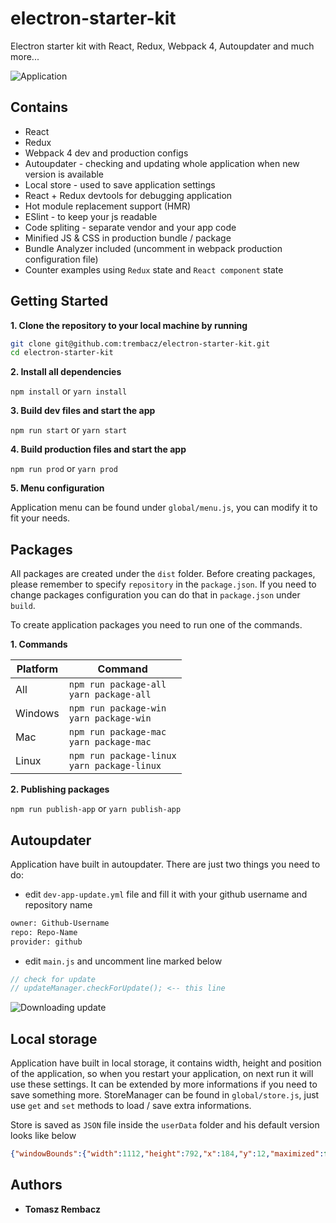 # electron-starter-kit
Electron starter kit with React, Redux, Webpack 4, Autoupdater and much more...

![](https://i.imgur.com/hws0j5C.png "Application")

## Contains

* React
* Redux
* Webpack 4 dev and production configs
* Autoupdater - checking and updating whole application when new version is available
* Local store - used to save application settings
* React + Redux devtools for debugging application
* Hot module replacement support (HMR)
* ESlint - to keep your js readable
* Code spliting - separate vendor and your app code
* Minified JS & CSS in production bundle / package
* Bundle Analyzer included (uncomment in webpack production configuration file)
* Counter examples using ```Redux``` state and ```React component``` state

## Getting Started

**1. Clone the repository to your local machine by running**

```bash
git clone git@github.com:trembacz/electron-starter-kit.git
cd electron-starter-kit
```

**2. Install all dependencies**

```npm install``` or ```yarn install```

**3. Build dev files and start the app**

```npm run start``` or ```yarn start```

**4. Build production files and start the app**

```npm run prod``` or ```yarn prod```

**5. Menu configuration**

Application menu can be found under ```global/menu.js```, you can modify it to fit your needs.

## Packages

All packages are created under the ```dist``` folder.
Before creating packages, please remember to specify ```repository``` in the ```package.json```.
If you need to change packages configuration you can do that in ```package.json``` under ```build```.

To create application packages you need to run one of the commands.

**1. Commands**

| Platform | Command |
| -------- | ---- |
| All | ```npm run package-all``` <br/> ```yarn package-all``` |
| Windows | ```npm run package-win``` <br/> ```yarn package-win``` |
| Mac | ```npm run package-mac``` <br/> ```yarn package-mac``` |
| Linux  | ```npm run package-linux``` <br/> ```yarn package-linux``` |

**2. Publishing packages**

```npm run publish-app``` or ```yarn publish-app```

## Autoupdater

Application have built in autoupdater. There are just two things you need to do:
* edit ```dev-app-update.yml``` file and fill it with your github username and repository name

```bash
owner: Github-Username
repo: Repo-Name
provider: github
```

* edit ```main.js``` and uncomment line marked below

```javascript
// check for update
// updateManager.checkForUpdate(); <-- this line
```

![](https://i.imgur.com/1xmUqta.png "Downloading update")

## Local storage

Application have built in local storage, it contains width, height and position of the application, so when you restart your application, on next run it will use these settings. It can be extended by more informations if you need to save something more. StoreManager can be found in ```global/store.js```, just use ```get``` and ```set``` methods to load / save extra informations.

Store is saved as ```JSON``` file inside the ```userData``` folder and his default version looks like below
```json
{"windowBounds":{"width":1112,"height":792,"x":184,"y":12,"maximized":false}}
```

## Authors

* **Tomasz Rembacz**
